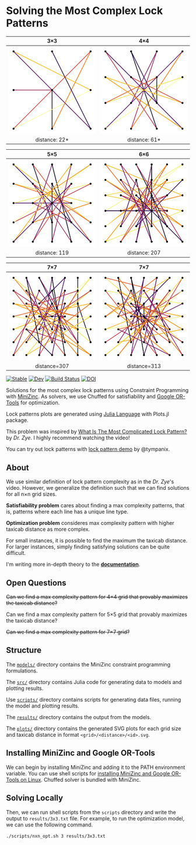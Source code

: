 # Solving the Most Complex Lock Patterns
3×3 | 4×4
:-:|:-:
![](plots/3x3/22/8827232152991697021.svg) | ![](plots/4x4/61/3959962646779093142.svg)
distance: 22* | distance: 61*

5×5 | 6×6
:-:|:-:
![](plots/5x5/119/17529919773630584012.svg) | ![](plots/6x6/207/2064057785432189769.svg)
distance: 119 | distance: 207

7×7 | 7×7
:-: | :-:
![](plots/7x7/307/6719920827228322513.svg) | ![](plots/7x7/313/135119915199949193.svg)
distance=307 | distance=313

[![Stable](https://img.shields.io/badge/docs-stable-blue.svg)](https://jaantollander.github.io/LockPatternComplexity.jl/stable)
[![Dev](https://img.shields.io/badge/docs-dev-blue.svg)](https://jaantollander.github.io/LockPatternComplexity.jl/dev)
[![Build Status](https://github.com/jaantollander/LockPatternComplexity.jl/workflows/CI/badge.svg)](https://github.com/jaantollander/LockPatternComplexity.jl/actions)
[![DOI](https://zenodo.org/badge/433790288.svg)](https://zenodo.org/badge/latestdoi/433790288)

Solutions for the most complex lock patterns using Constraint Programming with [MiniZinc](https://www.minizinc.org/). As solvers, we use Chuffed for satisfiability and [Google OR-Tools](https://developers.google.com/optimization/) for optimization.

Lock patterns plots are generated using [Julia Language](https://julialang.org/) with Plots.jl package.

This problem was inspired by [What Is The Most Complicated Lock Pattern?](https://www.youtube.com/watch?v=PKjbBQ0PBCQ) by *Dr. Zye*. I highly recommend watching the video!

You can try out lock patterns with [lock pattern demo](https://tympanix.github.io/pattern-lock-js/) by @tympanix.


## About
We use similar definition of lock pattern complexity as in the *Dr. Zye*'s video. However, we generalize the definition such that we can find solutions for all n×n grid sizes.

**Satisfiability problem** cares about finding a max complexity patterns, that is, patterns where each line has a unique line type.

**Optimization problem** consideres max complexity pattern with higher taxicab distance as more complex.

For small instances, it is possible to find the maximum the taxicab distance. For larger instances, simply finding satisfying solutions can be quite difficult.

I'm writing more in-depth theory to the [**documentation**](https://jaantollander.github.io/LockPatternComplexity.jl/dev/).


## Open Questions
~~Can we find a max complexity pattern for 4×4 grid that provably maximizes the taxicab distance?~~

Can we find a max complexity pattern for 5×5 grid that provably maximizes the taxicab distance?

~~Can we find a max complexity pattern for 7×7 grid?~~


## Structure
The [`models/`](./models/) directory contains the MiniZinc constraint programming formulations.

The [`src/`](./src/) directory contains Julia code for generating data to models and plotting results.

Use [`scripts/`](./scripts/) directory contains scripts for generating data files, running the model and plotting results.

The [`results/`](./results/) directory contains the output from the models.

The [`plots/`](./plots/) directory contains the generated SVG plots for each grid size and taxicab distance in format `<grid>/<distance>/<id>.svg`.


## Installing MiniZinc and Google OR-Tools
We can begin by installing MiniZinc and adding it to the PATH environment variable. You can use shell scripts for [installing MiniZinc and Google OR-Tools on Linux](https://github.com/jaantollander/install-minizinc-ortools). Chuffed solver is bundled with MiniZinc.


## Solving Locally
Then, we can run shell scripts from the `scripts` directory and write the output to `results/3x3.txt` file. For example, to run the optimization model, we can use the following command.

```bash
./scripts/nxn_opt.sh 3 results/3x3.txt
```
